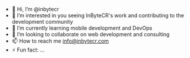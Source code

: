 - 👋 Hi, I’m @inbytecr
- 👀 I’m interested in you seeing InByteCR's work and contributing to the development community
- 🌱 I’m currently learning mobile development and DevOps
- 💞️ I’m looking to collaborate on web development and consulting
- 📫 How to reach me info@inbytecr.com
- ⚡ Fun fact: ...

<!---
inbytecr/inbytecr is a ✨ special ✨ repository because its `README.md` (this file) appears on your GitHub profile.
--->
